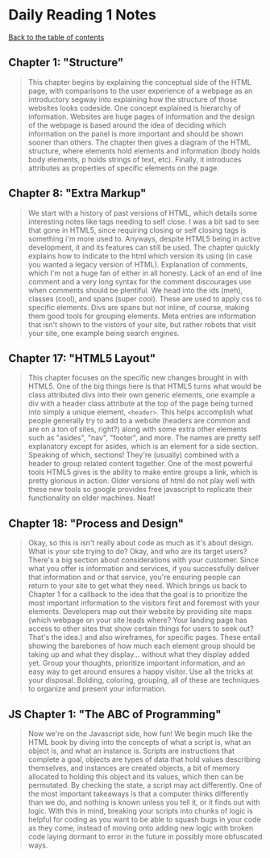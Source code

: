 # Daily Reading 1 Notes

[Back to the table of contents](../README.md)

## Chapter 1: "Structure"

> This chapter begins by explaining the conceptual side of the HTML page, with comparisons to the user experience of a webpage as an introductory
segway into explaining how the structure of those websites looks codeside. One concept explained is hierarchy of information. Websites are huge
pages of information and the design of the webpage is based around the idea of deciding which information on the panel is more important and
should be shown sooner than others. The chapter then gives a diagram of the HTML structure, where elements hold elements and information (body
holds body elements, p holds strings of text, etc). Finally, it introduces attributes as properties of specific elements on the page.

## Chapter 8: "Extra Markup"

> We start with a history of past versions of HTML, which details some interesting notes like tags needing to self close. I was a bit sad
to see that gone in HTML5, since requiring closing or self closing tags is something i'm more used to. Anyways, despite HTML5 being in active
development, it and its features can still be used. The chapter quickly explains how to indicate to the html which version its using (in case you
wanted a legacy version of HTML). Explanation of comments, which I'm not a huge fan of either in all honesty. Lack of an end of line comment and a
very long syntax for the comment discourages use when comments should be plentiful. We head into the ids (meh), classes (cool), and spans (super
cool). These are used to apply css to specific elements. Divs are spans but not inline, of course, making them good tools for grouping elements.
Meta entries are information that isn't shown to the vistors of your site, but rather robots that visit your site, one example being search engines.

## Chapter 17: "HTML5 Layout"

> This chapter focuses on the specific new changes brought in with HTML5. One of the big things here is that HTML5 turns what would be class
attributed divs into their own generic elements, one example a div with a header class attribute at the top of the page being turned into simply a
unique element, `<header>`. This helps accomplish what people generally try to add to a website (headers are common and are on a ton of sites,
right?) along with some extra other elements such as "asides", "nav", "footer", and more. The names are pretty self explanatory except for asides,
which is an element for a side section. Speaking of which, sections! They're (usually) combined with a header to group related content together. One
of the most powerful tools HTML5 gives is the ability to make entire groups a link, which is pretty glorious in action. Older versions of html do not
play well with these new tools so google provides free javascript to replicate their functionality on older machines. Neat!

## Chapter 18: "Process and Design"

> Okay, so this is isn't really about code as much as it's about design. What is your site trying to do? Okay, and who are its target users? There's
a big section about considerations with your customer. Since what you offer is information and services, if you successfully deliver that information
and or that service, you're ensuring people can return to your site to get what they need. Which brings us back to Chapter 1 for a callback to the
idea that the goal is to prioritize the most important information to the visitors first and foremost with your elements. Developers map out their
website by providing site maps (which webpage on your site leads where? Your landing page has access to other sites that show certain things for
users to seek out? That's the idea.) and also wireframes, for specific pages. These entail showing the barebones of how much each element group
should be taking up and what they display... without what they display added yet. Group your thoughts, prioritize important information, and an easy
way to get around ensures a happy visitor. Use all the tricks at your disposal. Bolding, coloring, grouping, all of these are techniques to organize
and present your information.

## JS Chapter 1: "The ABC of Programming"

> Now we're on the Javascript side, how fun! We begin much like the HTML book by diving into the concepts of what a script is, what an object is, and
what an instance is. Scripts are instructions that complete a goal, objects are types of data that hold values describing themselves, and instances
are created objects, a bit of memory allocated to holding this object and its values, which then can be permutated. By checking the state, a script
may act differently. One of the most important takeaways is that a computer thinks differently than we do, and nothing is known unless you tell it,
or it finds out with logic. With this in mind, breaking your scripts into chunks of logic is helpful for coding as you want to be able to squash bugs
in your code as they come, instead of moving onto adding new logic with broken code laying dormant to error in the future in possibly more obfuscated
ways.